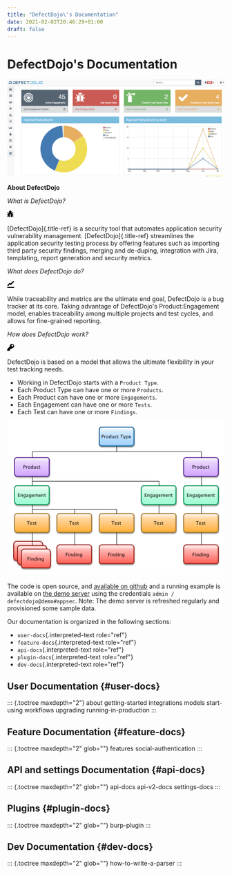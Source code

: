 ```yaml
---
title: "DefectDojo\'s Documentation"
date: 2021-02-02T20:46:29+01:00
draft: false
---
```


DefectDojo\'s Documentation
===========================

![image](/images/dashboard.png)

**About DefectDojo**

*What is DefectDojo?*

![image](/images/bug-2x.png)

[DefectDojo]{.title-ref} is a security tool that automates application
security vulnerability management. [DefectDojo]{.title-ref} streamlines
the application security testing process by offering features such as
importing third party security findings, merging and de-duping,
integration with Jira, templating, report generation and security
metrics.

*What does DefectDojo do?*

![image](/images/graph-2x.png)

While traceability and metrics are the ultimate end goal, DefectDojo is
a bug tracker at its core. Taking advantage of DefectDojo\'s
Product:Engagement model, enables traceability among multiple projects
and test cycles, and allows for fine-grained reporting.

*How does DefectDojo work?*

![image](/images/key-2x.png)

DefectDojo is based on a model that allows the ultimate flexibility in
your test tracking needs.

-   Working in DefectDojo starts with a `Product Type`.
-   Each Product Type can have one or more `Products`.
-   Each Product can have one or more `Engagements`.
-   Each Engagement can have one or more `Tests`.
-   Each Test can have one or more `Findings`.

![image](/images/DD-Hierarchy.png)

The code is open source, and [available on
github](https://github.com/DefectDojo/django-DefectDojo) and a running
example is available on [the demo server](https://demo.defectdojo.org)
using the credentials `admin / defectdojo@demo#appsec`. Note: The demo
server is refreshed regularly and provisioned some sample data.

Our documentation is organized in the following sections:

-   `user-docs`{.interpreted-text role="ref"}
-   `feature-docs`{.interpreted-text role="ref"}
-   `api-docs`{.interpreted-text role="ref"}
-   `plugin-docs`{.interpreted-text role="ref"}
-   `dev-docs`{.interpreted-text role="ref"}

User Documentation {#user-docs}
------------------

::: {.toctree maxdepth="2"}
about getting-started integrations models start-using workflows
upgrading running-in-production
:::

Feature Documentation {#feature-docs}
---------------------

::: {.toctree maxdepth="2" glob=""}
features social-authentication
:::

API and settings Documentation {#api-docs}
------------------------------

::: {.toctree maxdepth="2" glob=""}
api-docs api-v2-docs settings-docs
:::

Plugins {#plugin-docs}
-------

::: {.toctree maxdepth="2" glob=""}
burp-plugin
:::

Dev Documentation {#dev-docs}
-----------------

::: {.toctree maxdepth="2" glob=""}
how-to-write-a-parser
:::
